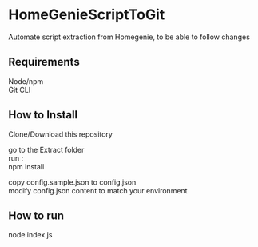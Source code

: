 # HomeGenieScriptToGit
Automate script extraction from Homegenie, to be able to follow changes

## Requirements

Node/npm  
Git CLI  


## How to Install

Clone/Download this repository

go to the Extract folder  
run :  
npm install  

copy config.sample.json to config.json  
modify config.json content to match your environment  

## How to run

node index.js

